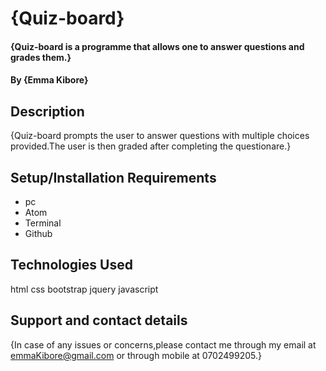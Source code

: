 # {Quiz-board}
#### {Quiz-board is a programme that allows one to answer questions and grades them.}
#### By **{Emma Kibore}**
## Description
{Quiz-board prompts the user to answer questions with multiple choices provided.The user is then graded after completing the questionare.}
## Setup/Installation Requirements
* pc
* Atom
* Terminal
* Github
## Technologies Used
html
css
bootstrap
jquery
javascript
## Support and contact details
{In case of any issues or concerns,please contact me through my email at emmaKibore@gmail.com or through mobile at 0702499205.}
